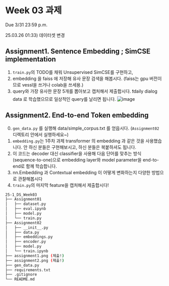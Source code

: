 

# Week 03 과제
Due 3/31 23:59 p.m.

25.03.26 01:33) 데이터셋 변경

## Assignment1. Sentence Embedding ; SimCSE implementation

1. `train.py`의 TODO를 채워 Unsupervised SimCSE를 구현하고,
2. embedding 을 faiss 에 저장해 유사 문장 검색을 해봅시다.
   (faiss는 gpu 버전이므로 vessl을 쓰거나 colab을 쓰세용.)
4. query와 가장 유사한 문장 5개를 뽑아보고 캡처해서 제출합시다.
❗daily dialog data 로 학습했으므로 일상적인 query를 날리면 됩니다.
![image](https://github.com/user-attachments/assets/f3eca10a-d0ac-4371-a815-6b0b1e855c2c)



## Assignment2. End-to-end Token embedding

0. `gen_data.py` 를 실행해 data/simple_corpus.txt 를 얻읍시다. (`Assignment02` 디렉토리 안에서 실행하세요~)
1. `embedding.py`는 1주차 과제 transformer 의 embedding 과 같은 것을 사용했습니다.
   안 하신 분들은 구현해보시고, 하신 분들은 복붙하셔도 됩니다.
2. 이 코드는 decoder 대신 classifier을 사용해 다음 단어를 맞추는 방식 (sequence-to-one)으로 embedding layer와 model parameter을 end-to-end로 함께 학습합니다.
3. nn.Embedding 과 Contextual embedding 이 어떻게 변화하는지 다양한 방법으로 관찰해봅시다
4. `train.py`의 마지막 feature을 캡처해서 제출합시다!

``` bash
25-1_DS_Week03
├── Assignment01
│   ├── dataset.py
│   ├── eval.ipynb
│   ├── model.py
│   └── train.py
├── Assignment02
│   ├── __init__.py
│   ├── data.py
│   ├── embeddings.py
│   ├── encoder.py
│   ├── model.py
│   └── train.ipynb
├── assignment1.png (제출!)
├── assignment2.png (제출!)
├── gen_data.py
├── requirements.txt
├── .gitignore
└── README.md

```
